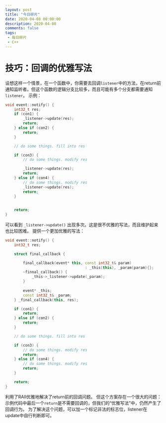 ```yaml
---
layout: post
title: "今日碎片"
date: 2020-04-08 00:00:00
description: 2020-04-08
comments: false
tags: 
 - 每日碎片
 - C++
---
```


# 技巧：回调的优雅写法

设想这样一个情景，在一个函数中，你需要去回调`listener`中的方法，在return前通知监听者。但这个函数的逻辑分支比较多，而且可能有多个分支都需要通知`listener`。
示例：
```c++
void event::notify() {
	int32_t res;
	if (con1) {
		_listener->update(res);
		return;
	} else if (con2) {
		return;
	}

	// do some things. fill into res

	if (con3) {
		// do some things. modify res

		_listener->update(res);
		return;
	} else if (con4) {
		// do some things. modify res
		_listener->update(res);
		return;
	}

	
	return;
}
```

可以看到 `_listener->update()` 出现多次。这是很不优雅的写法，而且维护起来也比较困难。
提供一个更加优雅的写法：
```c++
void event::notify() {
	int32_t res;

	struct final_callback {

		final_callback(event* this, const int32_t& param) 
									: _this(this), _param(param){};
		~finnal_callback() {
			_this->_listener->update(_param);
		}
		
		event* _this;
		const int32_t& _param;
	} _final_callback(this, res);

	if (con1) {
		return;
	} else if (con2) {
		return;
	}

	// do some things. fill into res

	if (con3) {
		// do some things. modify res
		return;
	} else if (con4) {
		// do some things. modify res
		return;
	}

	return;
}
```

利用了RAII优雅地解决了return前的回调问题。
但这个方案存在一个很大的问题：示例代码中最后一个`return`是不需要回调的，但我们的“优雅写法”中，仍然产生了回调行为。
为了解决这个问题，可以加一个标记非法的标志位，listener在update中自行判断即可。